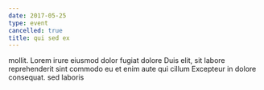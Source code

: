 ```yaml
---
date: 2017-05-25
type: event
cancelled: true
title: qui sed ex
---
```

mollit. Lorem irure eiusmod dolor fugiat dolore Duis elit, sit labore reprehenderit sint commodo eu et enim aute qui cillum Excepteur in dolore consequat. sed laboris